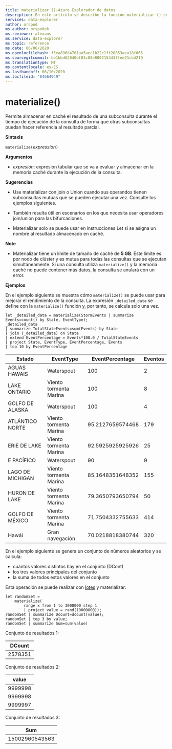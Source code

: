```yaml
---
title: materializar ()-Azure Explorador de datos
description: En este artículo se describe la función materializar () en Azure Explorador de datos.
services: data-explorer
author: orspod
ms.author: orspodek
ms.reviewer: alexans
ms.service: data-explorer
ms.topic: reference
ms.date: 06/06/2020
ms.openlocfilehash: f5ea896d4701aa5aec1b22c1ff20853aea18f065
ms.sourcegitcommit: be1bbd62040ef83c08e800215443ffee21cb4219
ms.translationtype: MT
ms.contentlocale: es-ES
ms.lasthandoff: 06/10/2020
ms.locfileid: "84664949"
---
```

# <a name="materialize"></a>materialize()

Permite almacenar en caché el resultado de una subconsulta durante el tiempo de ejecución de la consulta de forma que otras subconsultas puedan hacer referencia al resultado parcial.
 
**Sintaxis**

`materialize(`*expression*`)`

**Argumentos**

* *expresión*: expresión tabular que se va a evaluar y almacenar en la memoria caché durante la ejecución de la consulta.

**Sugerencias**

* Use materializar con join o Union cuando sus operandos tienen subconsultas mutuas que se pueden ejecutar una vez. Consulte los ejemplos siguientes.

* También resulta útil en escenarios en los que necesita usar operadores join/union para las bifurcaciones.

* Materializar solo se puede usar en instrucciones Let si se asigna un nombre al resultado almacenado en caché.

**Note**

* Materializar tiene un límite de tamaño de caché de **5 GB**. 
  Este límite es por nodo de clúster y es mutua para todas las consultas que se ejecutan simultáneamente.
  Si una consulta utiliza `materialize()` y la memoria caché no puede contener más datos, la consulta se anulará con un error.

**Ejemplos**

En el ejemplo siguiente se muestra cómo `materialize()` se puede usar para mejorar el rendimiento de la consulta.
La expresión `_detailed_data` se define con la `materialize()` función y, por tanto, se calcula solo una vez.

<!-- csl: https://help.kusto.windows.net/Samples -->
```kusto
let _detailed_data = materialize(StormEvents | summarize Events=count() by State, EventType);
_detailed_data
| summarize TotalStateEvents=sum(Events) by State
| join (_detailed_data) on State
| extend EventPercentage = Events*100.0 / TotalStateEvents
| project State, EventType, EventPercentage, Events
| top 10 by EventPercentage
```

|Estado|EventType|EventPercentage|Eventos|
|---|---|---|---|
|AGUAS HAWAIS|Waterspout|100|2|
|LAKE ONTARIO|Viento tormenta Marina|100|8|
|GOLFO DE ALASKA|Waterspout|100|4|
|ATLÁNTICO NORTE|Viento tormenta Marina|95.2127659574468|179|
|ERIE DE LAKE|Viento tormenta Marina|92.5925925925926|25|
|E PACÍFICO|Waterspout|90|9|
|LAGO DE MICHIGAN|Viento tormenta Marina|85.1648351648352|155|
|HURON DE LAKE|Viento tormenta Marina|79.3650793650794|50|
|GOLFO DE MÉXICO|Viento tormenta Marina|71.7504332755633|414|
|Hawái|Gran navegación|70.0218818380744|320|


En el ejemplo siguiente se genera un conjunto de números aleatorios y se calcula: 
* cuántos valores distintos hay en el conjunto (DCont)
* los tres valores principales del conjunto 
* la suma de todos estos valores en el conjunto 
 
Esta operación se puede realizar con [lotes](batches.md) y materializar:

<!-- csl: https://help.kusto.windows.net/Samples -->
```kusto
let randomSet = 
    materialize(
        range x from 1 to 3000000 step 1
        | project value = rand(10000000));
randomSet | summarize Dcount=dcount(value);
randomSet | top 3 by value;
randomSet | summarize Sum=sum(value)
```

Conjunto de resultados 1:  

|DCount|
|---|
|2578351|

Conjunto de resultados 2: 

|value|
|---|
|9999998|
|9999998|
|9999997|

Conjunto de resultados 3: 

|Sum|
|---|
|15002960543563|
